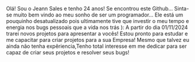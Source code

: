 Olá! Sou o Jeann Sales e tenho 24 anos! 
Se encontrou este Github... 
Sinta-se muito bem vindo ao meu sonho de ser um programador... 
Ele está um pouquinho desatualizado pois ultimamente tive que investir o meu tempo e energia nos bugs pessoais que a vida nos trás ): 
A partir do dia 01/11/2024  trarei novos projetos para apresentar a vocês! 
Estou pronto para estudar e me capacitar para criar projetos para a sua Empresa! 
Mesmo que talvez eu ainda não tenha expêriencia,Tenho total interesse em me dedicar para ser capaz de criar seus projetos e resolver seus bugs! 
